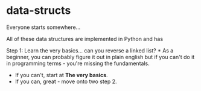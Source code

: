 # data-structs
Everyone starts somewhere...

All of these data structures are implemented in Python and has 

Step 1: Learn the very basics... can you reverse a linked list?
      * As a beginner, you can probably figure it out in plain english but if you can't do it in programming terms - you're missing the fundamentals.
   * If you can't, start at <strong>The very basics</strong>.
   * If you can, great - move onto two step 2.
   
   
